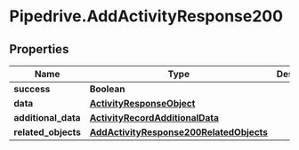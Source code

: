 # Pipedrive.AddActivityResponse200

## Properties

Name | Type | Description | Notes
------------ | ------------- | ------------- | -------------
**success** | **Boolean** |  | [optional] 
**data** | [**ActivityResponseObject**](ActivityResponseObject.md) |  | [optional] 
**additional_data** | [**ActivityRecordAdditionalData**](ActivityRecordAdditionalData.md) |  | [optional] 
**related_objects** | [**AddActivityResponse200RelatedObjects**](AddActivityResponse200RelatedObjects.md) |  | [optional] 


